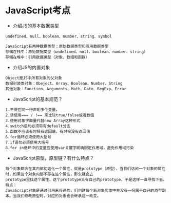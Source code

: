 # JavaScript考点

* 介绍JS的基本数据类型

```
undefined、null、boolean、number、string、symbol

JavaScript有两种数据类型：原始数据类型和引用数据类型
存储在栈中：原始数据类型（undefined、null、boolean、number、string）
存储在堆中：引用数据类型（对象、数组和函数）
```

* 介绍JS的内置对象

```
Object是JS中所有对象的父对象
数据封装类对象：Obeject、Array、Boolean、Number、String
其他对象：Function、Arguments、Math、Date、RegExp、Error
```

* JavaScript的基本规范？

```
1.不要在同一行声明多个变量。
2.请使用=== / !== 来比较true/false或者数值
3.使用对象字面量代替new Array这种形式
4.switch语句必须带有default分支
5.函数不应该有时候有返回值，有时候没有返回值
6.for循环必须使用大括号
7.if语句必须使用大括号
8.for in循环中的变量应使用var关键字明确限定作用域，避免作用域污染
```

* JavaScript原型，原型链？有什么特点？

```
每个对象都会在其内部初始化一个属性，就是prototype（原型），当我们访问一个对象的属性时，如果这个对象内部不存在这个属性，那么就会去
prototype里找这个属性，这个prototype又有自己的prototype，于是这样一直寻找下去。
特点：
JavaScript对象是通过引用来传递的，们创建每个新对象实体中并没有一份属于自己的原型副本。当我们修改原型时，对应的对象也会继承这一改变。
```



